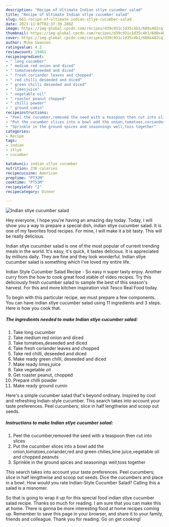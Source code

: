 ```yaml
---
description: "Recipe of Ultimate Indian stlye cucumber salad"
title: "Recipe of Ultimate Indian stlye cucumber salad"
slug: 661-recipe-of-ultimate-indian-stlye-cucumber-salad
date: 2021-11-07T02:37:39.288Z
image: https://img-global.cpcdn.com/recipes/d39c931c1d35c4b1/680x482cq70/indian-stlye-cucumber-salad-recipe-main-photo.jpg
thumbnail: https://img-global.cpcdn.com/recipes/d39c931c1d35c4b1/680x482cq70/indian-stlye-cucumber-salad-recipe-main-photo.jpg
cover: https://img-global.cpcdn.com/recipes/d39c931c1d35c4b1/680x482cq70/indian-stlye-cucumber-salad-recipe-main-photo.jpg
author: Mike Swanson
ratingvalue: 4.2
reviewcount: 19461
recipeingredient:
- " long cucumber"
- " medium red onion and diced"
- " tomatoesdeseeded and diced"
- " fresh coriander leaves and chopped"
- " red chilli deseeded and diced"
- " green chilli deseeded and diced"
- " limesjuice"
- " vegetable oil"
- " roaster peanut chopped"
- " chilli powder"
- " ground cumin"
recipeinstructions:
- "Peel the cucumber,removed the seed with a teaspoon then cut into slices"
- "Put the cucumber slices into a bowl add the onion,tomatoes,coriander,red and green chilies,lime juice,vegetable oil and chopped peanuts"
- "Sprinkle in the ground spices and seasonings well,toss together"
categories:
- Recipe
tags:
- indian
- stlye
- cucumber

katakunci: indian stlye cucumber 
nutrition: 236 calories
recipecuisine: American
preptime: "PT32M"
cooktime: "PT53M"
recipeyield: "2"
recipecategory: Dinner

---
```



![Indian stlye cucumber salad](https://img-global.cpcdn.com/recipes/d39c931c1d35c4b1/680x482cq70/indian-stlye-cucumber-salad-recipe-main-photo.jpg)

Hey everyone, I hope you're having an amazing day today. Today, I will show you a way to prepare a special dish, indian stlye cucumber salad. It is one of my favorites food recipes. For mine, I will make it a bit tasty. This will be really delicious.

Indian stlye cucumber salad is one of the most popular of current trending meals in the world. It's easy, it's quick, it tastes delicious. It is appreciated by millions daily. They are fine and they look wonderful. Indian stlye cucumber salad is something which I've loved my entire life.

Indian Style Cucumber Salad Recipe - So easy n super tasty enjoy. Another curry from the how to cook great food stable of video recipes. Try this deliciously fresh cucumber salad to sample the best of this season&#39;s harvest. For this and more kitchen inspiration visit Tesco Real Food today.


To begin with this particular recipe, we must prepare a few components. You can have indian stlye cucumber salad using 11 ingredients and 3 steps. Here is how you cook that.

<!--inarticleads1-->

##### The ingredients needed to make Indian stlye cucumber salad:

1. Take  long cucumber
1. Take  medium red onion and diced
1. Take  tomatoes,deseeded and diced
1. Take  fresh coriander leaves and chopped
1. Take  red chilli, deseeded and diced
1. Make ready  green chilli, deseeded and diced
1. Make ready  limes,juice
1. Take  vegetable oil
1. Get  roaster peanut, chopped
1. Prepare  chilli powder
1. Make ready  ground cumin


Here&#39;s a simple cucumber salad that&#39;s beyond ordinary. Inspired by cool and refreshing Indian-style cucumber. This search takes into account your taste preferences. Peel cucumbers; slice in half lengthwise and scoop out seeds. 

<!--inarticleads2-->

##### Instructions to make Indian stlye cucumber salad:

1. Peel the cucumber,removed the seed with a teaspoon then cut into slices
1. Put the cucumber slices into a bowl add the onion,tomatoes,coriander,red and green chilies,lime juice,vegetable oil and chopped peanuts
1. Sprinkle in the ground spices and seasonings well,toss together


This search takes into account your taste preferences. Peel cucumbers; slice in half lengthwise and scoop out seeds. Dice the cucumbers and place in a bowl. How would you rate Indian-Style Cucumber Salad? Calling this a salad is a misnomer. 

So that is going to wrap it up for this special food indian stlye cucumber salad recipe. Thanks so much for reading. I am sure that you can make this at home. There is gonna be more interesting food at home recipes coming up. Remember to save this page in your browser, and share it to your family, friends and colleague. Thank you for reading. Go on get cooking!
